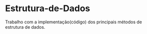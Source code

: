 # Estrutura-de-Dados
 Trabalho com a implementação(código) dos principais métodos de estrutura de dados.
